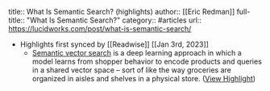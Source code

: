 title:: What Is Semantic Search? (highlights)
author:: [[Eric Redman]]
full-title:: "What Is Semantic Search?"
category:: #articles
url:: https://lucidworks.com/post/what-is-semantic-search/

- Highlights first synced by [[Readwise]] [[Jan 3rd, 2023]]
	- [Semantic vector search](https://lucidworks.com/product-discovery/technologies/deep-learning-vector-search/) is a deep learning approach in which a model learns from shopper behavior to encode products and queries in a shared vector space – sort of like the way groceries are organized in aisles and shelves in a physical store. ([View Highlight](https://read.readwise.io/read/01gnv9qmwrwcy08pn6nc4t587w))